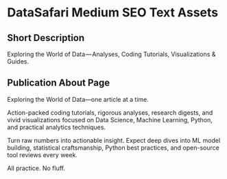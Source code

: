 # DataSafari Medium SEO Text Assets

## Short Description

Exploring the World of Data — Analyses, Coding Tutorials, Visualizations & Guides.

## Publication About Page

Exploring the World of Data—one article at a time.

Action-packed coding tutorials, rigorous analyses, research digests, and vivid visualizations focused on Data Science, Machine Learning, Python, and practical analytics techniques.

Turn raw numbers into actionable insight. Expect deep dives into ML model building, statistical craftsmanship, Python best practices, and open-source tool reviews every week.

All practice. No fluff.
